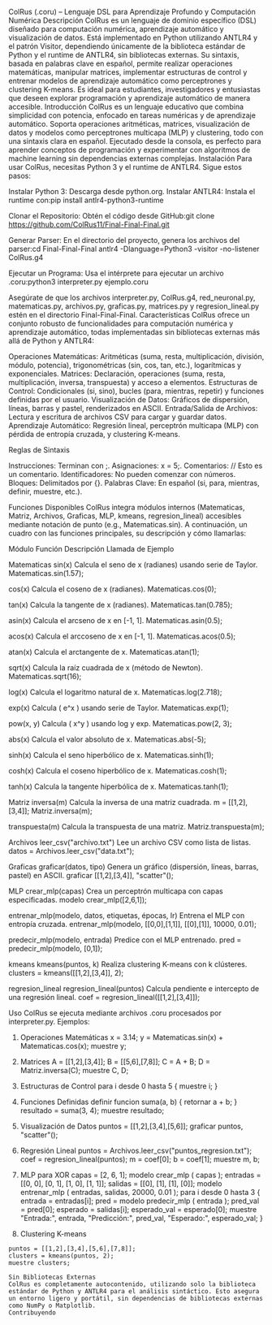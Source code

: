 ColRus (.coru) – Lenguaje DSL para Aprendizaje Profundo y Computación Numérica
Descripción
ColRus es un lenguaje de dominio específico (DSL) diseñado para computación numérica, aprendizaje automático y visualización de datos. Está implementado en Python utilizando ANTLR4 y el patrón Visitor, dependiendo únicamente de la biblioteca estándar de Python y el runtime de ANTLR4, sin bibliotecas externas. Su sintaxis, basada en palabras clave en español, permite realizar operaciones matemáticas, manipular matrices, implementar estructuras de control y entrenar modelos de aprendizaje automático como perceptrones y clustering K-means. Es ideal para estudiantes, investigadores y entusiastas que deseen explorar programación y aprendizaje automático de manera accesible.
Introducción
ColRus es un lenguaje educativo que combina simplicidad con potencia, enfocado en tareas numéricas y de aprendizaje automático. Soporta operaciones aritméticas, matrices, visualización de datos y modelos como perceptrones multicapa (MLP) y clustering, todo con una sintaxis clara en español. Ejecutado desde la consola, es perfecto para aprender conceptos de programación y experimentar con algoritmos de machine learning sin dependencias externas complejas.
Instalación
Para usar ColRus, necesitas Python 3 y el runtime de ANTLR4. Sigue estos pasos:

Instalar Python 3: Descarga desde python.org.
Instalar ANTLR4: Instala el runtime con:pip install antlr4-python3-runtime


Clonar el Repositorio: Obtén el código desde GitHub:git clone https://github.com/ColRus11/Final-Final-Final.git


Generar Parser: En el directorio del proyecto, genera los archivos del parser:cd Final-Final-Final
antlr4 -Dlanguage=Python3 -visitor -no-listener ColRus.g4


Ejecutar un Programa: Usa el intérprete para ejecutar un archivo .coru:python3 interpreter.py ejemplo.coru



Asegúrate de que los archivos interpreter.py, ColRus.g4, red_neuronal.py, matematicas.py, archivos.py, graficas.py, matrices.py y regresion_lineal.py estén en el directorio Final-Final-Final.
Características
ColRus ofrece un conjunto robusto de funcionalidades para computación numérica y aprendizaje automático, todas implementadas sin bibliotecas externas más allá de Python y ANTLR4:

Operaciones Matemáticas: Aritméticas (suma, resta, multiplicación, división, módulo, potencia), trigonométricas (sin, cos, tan, etc.), logarítmicas y exponenciales.
Matrices: Declaración, operaciones (suma, resta, multiplicación, inversa, transpuesta) y acceso a elementos.
Estructuras de Control: Condicionales (si, sino), bucles (para, mientras, repetir) y funciones definidas por el usuario.
Visualización de Datos: Gráficos de dispersión, líneas, barras y pastel, renderizados en ASCII.
Entrada/Salida de Archivos: Lectura y escritura de archivos CSV para cargar y guardar datos.
Aprendizaje Automático: Regresión lineal, perceptrón multicapa (MLP) con pérdida de entropía cruzada, y clustering K-means.

Reglas de Sintaxis

Instrucciones: Terminan con ;.
Asignaciones: x = 5;.
Comentarios: // Esto es un comentario.
Identificadores: No pueden comenzar con números.
Bloques: Delimitados por {}.
Palabras Clave: En español (si, para, mientras, definir, muestre, etc.).

Funciones Disponibles
ColRus integra módulos internos (Matematicas, Matriz, Archivos, Graficas, MLP, kmeans, regresion_lineal) accesibles mediante notación de punto (e.g., Matematicas.sin). A continuación, un cuadro con las funciones principales, su descripción y cómo llamarlas:



Módulo
Función
Descripción
Llamada de Ejemplo



Matematicas
sin(x)
Calcula el seno de x (radianes) usando serie de Taylor.
Matematicas.sin(1.57);



cos(x)
Calcula el coseno de x (radianes).
Matematicas.cos(0);



tan(x)
Calcula la tangente de x (radianes).
Matematicas.tan(0.785);



asin(x)
Calcula el arcseno de x en [-1, 1].
Matematicas.asin(0.5);



acos(x)
Calcula el arccoseno de x en [-1, 1].
Matematicas.acos(0.5);



atan(x)
Calcula el arctangente de x.
Matematicas.atan(1);



sqrt(x)
Calcula la raíz cuadrada de x (método de Newton).
Matematicas.sqrt(16);



log(x)
Calcula el logaritmo natural de x.
Matematicas.log(2.718);



exp(x)
Calcula ( e^x ) usando serie de Taylor.
Matematicas.exp(1);



pow(x, y)
Calcula ( x^y ) usando log y exp.
Matematicas.pow(2, 3);



abs(x)
Calcula el valor absoluto de x.
Matematicas.abs(-5);



sinh(x)
Calcula el seno hiperbólico de x.
Matematicas.sinh(1);



cosh(x)
Calcula el coseno hiperbólico de x.
Matematicas.cosh(1);



tanh(x)
Calcula la tangente hiperbólica de x.
Matematicas.tanh(1);


Matriz
inversa(m)
Calcula la inversa de una matriz cuadrada.
m = [[1,2],[3,4]]; Matriz.inversa(m);



transpuesta(m)
Calcula la transpuesta de una matriz.
Matriz.transpuesta(m);


Archivos
leer_csv("archivo.txt")
Lee un archivo CSV como lista de listas.
datos = Archivos.leer_csv("data.txt");


Graficas
graficar(datos, tipo)
Genera un gráfico (dispersión, líneas, barras, pastel) en ASCII.
graficar [[1,2],[3,4]], "scatter"();


MLP
crear_mlp(capas)
Crea un perceptrón multicapa con capas especificadas.
modelo crear_mlp([2,6,1]);



entrenar_mlp(modelo, datos, etiquetas, épocas, lr)
Entrena el MLP con entropía cruzada.
entrenar_mlp(modelo, [[0,0],[1,1]], [[0],[1]], 10000, 0.01);



predecir_mlp(modelo, entrada)
Predice con el MLP entrenado.
pred = predecir_mlp(modelo, [0,1]);


kmeans
kmeans(puntos, k)
Realiza clustering K-means con k clústeres.
clusters = kmeans([[1,2],[3,4]], 2);


regresion_lineal
regresion_lineal(puntos)
Calcula pendiente e intercepto de una regresión lineal.
coef = regresion_lineal([[1,2],[3,4]]);


Uso
ColRus se ejecuta mediante archivos .coru procesados por interpreter.py. Ejemplos:
1. Operaciones Matemáticas
x = 3.14;
y = Matematicas.sin(x) + Matematicas.cos(x);
muestre y;

2. Matrices
A = [[1,2],[3,4]];
B = [[5,6],[7,8]];
C = A + B;
D = Matriz.inversa(C);
muestre C, D;

3. Estructuras de Control
para i desde 0 hasta 5 {
    muestre i;
}

4. Funciones Definidas
definir funcion suma(a, b) {
    retornar a + b;
}
resultado = suma(3, 4);
muestre resultado;

5. Visualización de Datos
puntos = [[1,2],[3,4],[5,6]];
graficar puntos, "scatter"();

6. Regresión Lineal
puntos = Archivos.leer_csv("puntos_regresion.txt");
coef = regresion_lineal(puntos);
m = coef[0];
b = coef[1];
muestre m, b;

7. MLP para XOR
capas = [2, 6, 1];
modelo crear_mlp ( capas );
entradas = [[0, 0], [0, 1], [1, 0], [1, 1]];
salidas = [[0], [1], [1], [0]];
modelo entrenar_mlp ( entradas, salidas, 20000, 0.01 );
para i desde 0 hasta 3 {
    entrada = entradas[i];
    pred = modelo predecir_mlp ( entrada );
    pred_val = pred[0];
    esperado = salidas[i];
    esperado_val = esperado[0];
    muestre "Entrada:", entrada, "Predicción:", pred_val, "Esperado:", esperado_val;
}

8. Clustering K-means
```colrus
puntos = [[1,2],[3,4],[5,6],[7,8]];
clusters = kmeans(puntos, 2);
muestre clusters;

Sin Bibliotecas Externas
ColRus es completamente autocontenido, utilizando solo la biblioteca estándar de Python y ANTLR4 para el análisis sintáctico. Esto asegura un entorno ligero y portátil, sin dependencias de bibliotecas externas como NumPy o Matplotlib.
Contribuyendo
